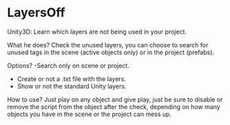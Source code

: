 # LayersOff
Unity3D: Learn which layers are not being used in your project.

What he does?
Check the unused layers, you can choose to search for unused tags in the scene (active objects only) or in the project (prefabs).

Options?
-Search only on scene or project.
- Create or not a .txt file with the layers.
- Show or not the standard Unity layers.

How to use?
Just play on any object and give play, just be sure to disable or remove the script from the object after the check, depending on how many objects you have in the scene or the project can mess up.
